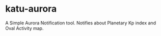 # katu-aurora
A Simple Aurora Notification tool. Notifies about Planetary Kp index and Oval Activity map.
